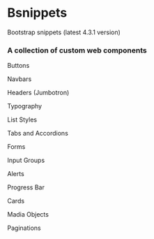# Bsnippets

Bootstrap snippets (latest 4.3.1 version)

### A collection of custom web components 

Buttons

Navbars

Headers (Jumbotron)

Typography

List Styles

Tabs and Accordions

Forms 

Input Groups

Alerts

Progress Bar

Cards

Madia Objects

Paginations







